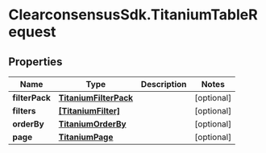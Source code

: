 # ClearconsensusSdk.TitaniumTableRequest

## Properties

Name | Type | Description | Notes
------------ | ------------- | ------------- | -------------
**filterPack** | [**TitaniumFilterPack**](TitaniumFilterPack.md) |  | [optional] 
**filters** | [**[TitaniumFilter]**](TitaniumFilter.md) |  | [optional] 
**orderBy** | [**TitaniumOrderBy**](TitaniumOrderBy.md) |  | [optional] 
**page** | [**TitaniumPage**](TitaniumPage.md) |  | [optional] 


